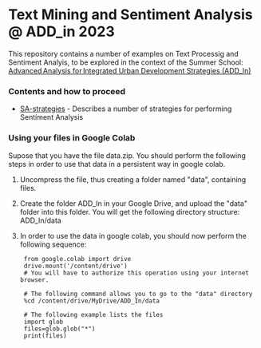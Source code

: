 # Text Mining and Sentiment Analysis @ ADD_in 2023

This repository contains a number of examples on Text Processig and Sentiment Analyis, to be explored in the context of the Summer School: [Advanced Analysis for Integrated Urban Development Strategies (ADD_In)](https://istar.iscte-iul.pt/summerschool2023/)

### Contents and how to proceed

* [SA-strategies](sa-strategies.ipynb) - Describes a number of strategies for performing Sentiment Analysis


<p id="files-in-google-colab"></p>

### Using your files in Google Colab

Supose that you have the file data.zip.
You should perform the following steps in order to use that data in a persistent way in google colab.
1. Uncompress the file, thus creating a folder named "data", containing files.
2. Create the folder ADD_In in your Google Drive, and upload the "data" folder into this folder. You will get the following directory structure: ADD_In/data
3. In order to use the data in google colab, you should now perform the following sequence:

        from google.colab import drive
        drive.mount('/content/drive')
        # You will have to authorize this operation using your internet browser.

        # The following command allows you to go to the "data" directory
        %cd /content/drive/MyDrive/ADD_In/data

        # The following example lists the files
        import glob
        files=glob.glob("*")
        print(files)